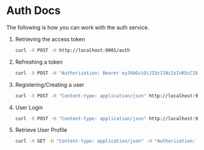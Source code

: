 # Auth Docs

The following is how you can work with the auth service.

1. Retrieving the access token

   ```bash
   curl -X POST -H http://localhost:9001/auth
   ```

2. Refreshing a token

   ```bash
   curl -X POST -H "Authorization: Bearer eyJhbGciOiJIUzI1NiIsInR5cCI6IkpXVCJ9.eyJzdWJqZWN0Ijp7ImVtYWlsIjoic2FtcGxlQHNhbXBsZS5jb20iLCJyb2xlIjoidXNlciJ9LCJ0eXBlIjoicmVmcmVzaCIsImV4cCI6MTY5NDU3MzU4MiwiaWF0IjoxNjkxODk1MTgyLCJqdGkiOiJlYmMyYzIwMy1lY2U5LTQ4YjktODJkYi1hMDRhNzY3NTIxNDEifQ.qxQMdwAAXLQDFxMOC_Tq_hRO9DjXVXuX3bbHPP_qmrU" http://localhost:9001/refresh
   ```

3. Registering/Creating a user

   ```bash
   curl -X POST -H "Content-type: application/json" http://localhost:9001/auth/register -d '{"name":"sample name", "email": "sample@sample.com", "password": "mypassword1234", "passwordConfirm": "mypassword1234"}'
   ```

4. User Login

   ```bash
   curl -X POST -H "Content-type: application/json" http://localhost:9001/login -d '{"email":"sample3@sample.com", "password": "mypassword1234"}'
   ```

5. Retrieve User Profile

   ```bash
   curl -X GET -H "Content-type: application/json" -H "Authorization: Bearer eyJhbGciOiJIUzI1NiIsInR5cCI6IkpXVCJ9.eyJzdWIiOiJzYW1wbGUzQHNhbXBsZS5jb20iLCJleHAiOjE2OTE5NzY0MzJ9.MOKotUTIWrpqSIAMwaDIvl6LJmsKFJckZ8pXIlnphO0" http://localhost:9001/users/protected
   ```
